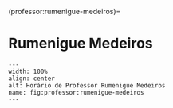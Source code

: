 (professor:rumenigue-medeiros)=

# Rumenigue Medeiros

```{figure} ../_static/img/professor/rumenigue-medeiros.png
---
width: 100%
align: center
alt: Horário de Professor Rumenigue Medeiros
name: fig:professor:rumenigue-medeiros
---
```

